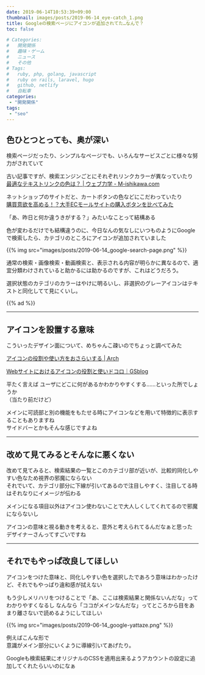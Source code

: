 ```yaml
---
date: 2019-06-14T10:53:39+09:00
thumbnail: images/posts/2019-06-14_eye-catch_1.png
title: Googleの検索ページにアイコンが追加されてた…なんで？
toc: false

# Categories:
#   開発関係
#   趣味・ゲーム
#   ニュース
#   その他
# Tags:
#   ruby, php, golang, javascript
#   ruby on rails, laravel, hugo
#   github, netlify
#   自転車
categories:
 - "開発関係"
tags:
 - "seo"
---
```


## 色ひとつとっても、奥が深い

検索ページだったり、シンプルなページでも、いろんなサービスごとに様々な努力がされていて  

古い記事ですが、検索エンジンごとにそれぞれリンクカラーが異なっていたり  
[最適なテキストリンクの色は？ | ウェブ力学 - M-ishikawa.com](http://m-ishikawa.com/blog/2010/06/21/1301/)

ネットショップのサイトだと、カートボタンの色などにこだわっていたり  
[購買意欲を高める！？大手ECモールサイトの購入ボタンを比べてみた](https://cra.jp/blog/e-commerce/ec_purchase_button/)

「あ、昨日と何か違うきがする？」みたいなことって結構ある

色が変わるだけでも結構違うのに、今日なんの気なしにいつものようにGoogleで検索したら、カテゴリのところにアイコンが追加されていました

{{% img src="images/posts/2019-06-14_google-search-page.png" %}}


通常の検索・画像検索・動画検索と、表示される内容が明らかに異なるので、適宜分類わけされていると助かるには助かるのですが、これはどうだろう。  

選択状態のカテゴリのカラーはやけに明るいし、非選択のグレーアイコンはテキストと同化してて見にくいし。

{{% ad %}}

* * *
## アイコンを設置する意味

こういったデザイン面について、めちゃんこ疎いのでちょっと調べてみた

[アイコンの役割や使い方をおさらいする | Arch](http://www.ar-ch.org/mt/archives/2012/04/post-12.html)

[Webサイトにおけるアイコンの役割と使いドコロ｜GSblog](https://www.gekkoseisaku.com/blog/web-design/1215/)


平たく言えば ユーザにどこに何があるかわかりやすくする……といった所でしょうか  
（当たり前だけど）

メインに可読部と別の機能をもたせる時にアイコンなどを用いて特徴的に表示することもありますね  
サイドバーとかもそんな感じですよね

* * *
## 改めて見てみるとそんなに悪くない

改めて見てみると、検索結果の一覧とこのカテゴリ部が近いが、比較的同化しやすい色なため視界の邪魔にならない  
それでいて、カテゴリ部分に下線が引いてあるので注目しやすく、注目してる時はそれなりにイメージが伝わる

メインになる項目以外はアイコン使わないことで大人しくしてくれてるので邪魔にならないし

アイコンの意味と視る動きを考えると、意外と考えられてるんだなぁと思った  
デザイナーさんってすごいですね

* * *
## それでもやっぱ改良してほしい

アイコンをつけた意味と、同化しやすい色を選択したであろう意味はわかったけど、それでもやっぱり違和感が拭えない

もう少しメリハリをつけることで「あ、ここは検索結果と関係ないんだな」ってわかりやすくなるし
なんなら「ココがメインなんだな」ってところから目をあまり離さないで読めるようにしてほしい

{{% img src="images/posts/2019-06-14_google-yattaze.png" %}}

例えばこんな形で  
意識がメイン部分にいくように導線引いてあげたり。

Googleも検索結果にオリジナルのCSSを適用出来るようアカウントの設定に追加してくれたらいいのになぁ